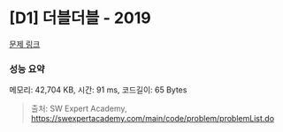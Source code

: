# [D1] 더블더블 - 2019 

[문제 링크](https://swexpertacademy.com/main/code/problem/problemDetail.do?contestProbId=AV5QDEX6AqwDFAUq) 

### 성능 요약

메모리: 42,704 KB, 시간: 91 ms, 코드길이: 65 Bytes



> 출처: SW Expert Academy, https://swexpertacademy.com/main/code/problem/problemList.do